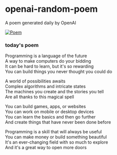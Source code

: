 
# openai-random-poem
 A poem generated daily by OpenAI

[![Poem](https://github.com/fbiego/openai-random-poem/actions/workflows/main.yml/badge.svg)](https://github.com/fbiego/openai-random-poem/actions/workflows/main.yml)

### today's poem  
  
Programming is a language of the future  
A way to make computers do your bidding  
It can be hard to learn, but it's so rewarding  
You can build things you never thought you could do  
  
A world of possibilities awaits  
Complex algorithms and intricate states  
The machines you create and the stories you tell  
Are all thanks to this magical spell  
  
You can build games, apps, or websites  
You can work on mobile or desktop devices  
You can learn the basics and then go further  
And create things that have never been done before  
  
Programming is a skill that will always be useful  
You can make money or build something beautiful  
It's an ever-changing field with so much to explore  
And it's a great way to open more doors